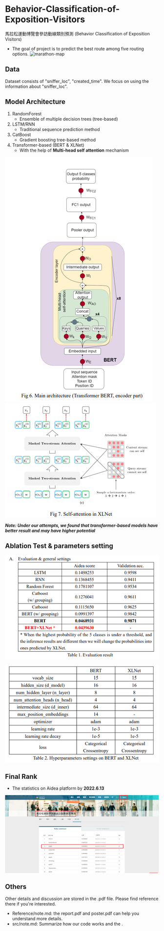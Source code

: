 # Behavior-Classification-of-Exposition-Visitors
馬拉松運動博覽會參訪動線類別預測 (Behavior Classification of Exposition Visitors)
* The goal of project is to predict the best route among five routing options.
![marathon-map](https://user-images.githubusercontent.com/61014449/174948539-169eeafc-61fc-47c5-8aca-5f1fad7a493a.png)

## Data
Dataset consists of "sniffer_loc", "created_time". We focus on using the information about "sniffer_loc".

## Model Architecture
1. RandomForest
    * Ensemble of multiple decision trees (tree-based)
3. LSTM/RNN
    * Traditional sequence prediction method
4. CatBoost
    * Gradient boosting tree-based method
5. Transformer-based (BERT & XLNet)
    * With the help of **Multi-head self attention** mechanism

<img src="https://github.com/Jack24658735/Behavior-Classification-of-Exposition-Visitors/blob/main/bert%20arch.png"><img src="https://github.com/Jack24658735/Behavior-Classification-of-Exposition-Visitors/blob/main/xlnet%20arch.png" />

***Note: Under our attempts, we found that transformer-based models have better result and may have higher potential***

## Ablation Test & parameters setting
<p align="center">
  <img src="https://github.com/Jack24658735/Behavior-Classification-of-Exposition-Visitors/blob/main/eval.png" />
</p>

<p align="center">
  <img src="https://github.com/Jack24658735/Behavior-Classification-of-Exposition-Visitors/blob/main/hyper_parameter_set.png" />
</p>

## Final Rank 
* The statistics on Aidea platform by **2022.6.13**
<p align="center">
  <img src="https://github.com/Jack24658735/Behavior-Classification-of-Exposition-Visitors/blob/main/final_rank.png" />
</p>

## Others
Other details and discussion are stored in the .pdf file. Please find reference there if you're interested.
* Reference/note.md: the report.pdf and poster.pdf can help you understand more details.
* src/note.md: Summarize how our code works and the .

